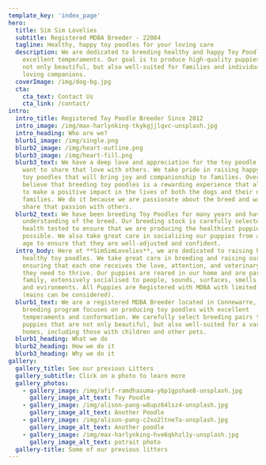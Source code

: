 ```yaml
---
template_key: 'index_page'
hero:
  title: Sim Sim Lovelies
  subtitle: Registered MDBA Breeder - 22084
  tagline: Healthy, happy toy poodles for your loving care
  description: We are dedicated to breeding healthy and happy Toy Poodles with
    excellent temperaments. Our goal is to produce high-quality puppies that are
    not only beautiful, but also well-suited for families and individuals as
    loving companions.
  coverImage: /img/dog-bg.jpg
  cta:
    cta_text: Contact Us
    cta_link: /contact/
intro:
  intro_title: Registered Toy Poodle Breeder Since 2012
  intro_image: /img/max-harlynking-tkykgjjlqvc-unsplash.jpg
  intro_heading: Who are we?
  blurb1_image: /img/single.png
  blurb2_image: /img/heart-outline.png
  blurb3_image: /img/heart-fill.png
  blurb3_text: We have a deep love and appreciation for the toy poodle breed and
    want to share that love with others. We take pride in raising happy, healthy
    toy poodles that will bring joy and companionship to families. Overall, we
    believe that breeding toy poodles is a rewarding experience that allows us
    to make a positive impact in the lives of both the dogs and their new
    families. We do it because we are passionate about the breed and want to
    share that passion with others.
  blurb2_text: We have been breeding Toy Poodles for many years and have a deep
    understanding of the breed. Our breeding stock is carefully selected and
    health tested to ensure that we are producing the healthiest puppies
    possible. We also take great care in socializing our puppies from a young
    age to ensure that they are well-adjusted and confident.
  intro_body: Here at **SimSimLovelies**, we are dedicated to raising happy,
    healthy toy poodles. We take great care in breeding and raising our dogs,
    ensuring that each one receives the love, attention, and veterinary care
    they need to thrive. Our puppies are reared in our home and are part of our
    family, extensively socialised to people, sounds, surfaces, smells, animals
    and evironments. All Puppies are Registered with MDBA with limited Pedigree
    (mains can be considered).
  blurb1_text: We are a registered MDBA Breeder located in Connewarre, Vic. Our
    breeding program focuses on producing toy poodles with excellent
    temperaments and conformation. We carefully select breeding pairs to produce
    puppies that are not only beautiful, but also well-suited for a variety of
    homes, including those with children and other pets.
  blurb1_heading: What we do
  blurb2_heading: How we do it
  blurb3_heading: Why we do it
gallery:
  gallery_title: See our previous Litters
  gallery_subtitle: Click on a photo to learn more
  gallery_photos:
    - gallery_image: /img/afif-ramdhasuma-y6p1gpshae8-unsplash.jpg
      gallery_image_alt_text: Toy Poodle
    - gallery_image: /img/alison-pang-w8upz64lsz4-unsplash.jpg
      gallery_image_alt_text: Another Poodle
    - gallery_image: /img/alison-pang-c2xo2ltne7a-unsplash.jpg
      gallery_image_alt_text: Another poodle
    - gallery_image: /img/max-harlynking-hve6qkhzl1y-unsplash.jpg
      gallery_image_alt_text: potrait photo
  gallery-title: Some of our previous litters
---
```

